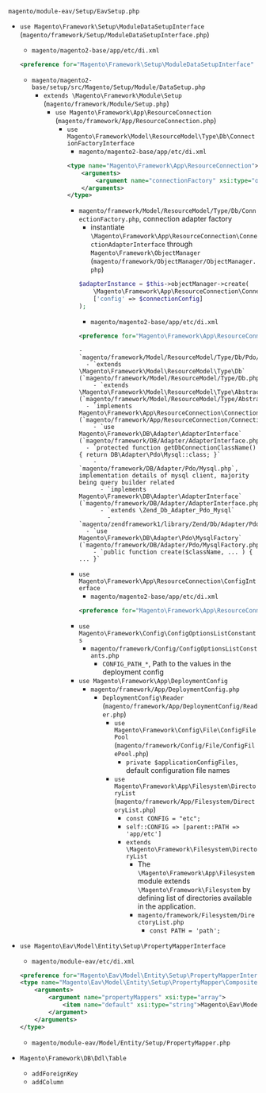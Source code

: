 `magento/module-eav/Setup/EavSetup.php`
- `use Magento\Framework\Setup\ModuleDataSetupInterface` (`magento/framework/Setup/ModuleDataSetupInterface.php`)
  - `magento/magento2-base/app/etc/di.xml`
  ```xml
  <preference for="Magento\Framework\Setup\ModuleDataSetupInterface" type="Magento\Setup\Module\DataSetup" />
  ```
    - `magento/magento2-base/setup/src/Magento/Setup/Module/DataSetup.php`
      - `extends \Magento\Framework\Module\Setup` (`magento/framework/Module/Setup.php`)
        - `use Magento\Framework\App\ResourceConnection` (`magento/framework/App/ResourceConnection.php`)
          - `use Magento\Framework\Model\ResourceModel\Type\Db\ConnectionFactoryInterface`
            - `magento/magento2-base/app/etc/di.xml`
            ```xml
            <type name="Magento\Framework\App\ResourceConnection">
                <arguments>
                    <argument name="connectionFactory" xsi:type="object">Magento\Framework\App\ResourceConnection\ConnectionFactory</argument>
                </arguments>
            </type>
            ```
              - `magento/framework/Model/ResourceModel/Type/Db/ConnectionFactory.php`, connection adapter factory
                - instantiate `\Magento\Framework\App\ResourceConnection\ConnectionAdapterInterface` through `Magento\Framework\ObjectManager` (`magento/framework/ObjectManager/ObjectManager.php`)
                ```php
                $adapterInstance = $this->objectManager->create(
                    \Magento\Framework\App\ResourceConnection\ConnectionAdapterInterface::class,
                    ['config' => $connectionConfig]
                );
                ```
                  - `magento/magento2-base/app/etc/di.xml`
                  ```xml
                  <preference for="Magento\Framework\App\ResourceConnection\ConnectionAdapterInterface" type="Magento\Framework\Model\ResourceModel\Type\Db\Pdo\Mysql"/>
                  ```
                    - `magento/framework/Model/ResourceModel/Type/Db/Pdo/Mysql.php`
                      - `extends \Magento\Framework\Model\ResourceModel\Type\Db` (`magento/framework/Model/ResourceModel/Type/Db.php`)
                        - `extends \Magento\Framework\Model\ResourceModel\Type\AbstractType` (`magento/framework/Model/ResourceModel/Type/AbstractType.php`)
                      - `implements Magento\Framework\App\ResourceConnection\ConnectionAdapterInterface` (`magento/framework/App/ResourceConnection/ConnectionAdapterInterface.php`)
                        - `use Magento\Framework\DB\Adapter\AdapterInterface` (`magento/framework/DB/Adapter/AdapterInterface.php`)
                      - `protected function getDbConnectionClassName() { return DB\Adapter\Pdo\Mysql::class; }`
                        - `magento/framework/DB/Adapter/Pdo/Mysql.php`, implementation details of mysql client, majority being query builder related
                          - `implements Magento\Framework\DB\Adapter\AdapterInterface` (`magento/framework/DB/Adapter/AdapterInterface.php`)
                          - `extends \Zend_Db_Adapter_Pdo_Mysql`
                            - `magento/zendframework1/library/Zend/Db/Adapter/Pdo/Mysql.php`
                      - `use Magento\Framework\DB\Adapter\Pdo\MysqlFactory` (`magento/framework/DB/Adapter/Pdo/MysqlFactory.php`)
                        - `public function create($className, ... ) { ... }`

            - `use Magento\Framework\App\ResourceConnection\ConfigInterface`
              - `magento/magento2-base/app/etc/di.xml`
              ```xml
              <preference for="Magento\Framework\App\ResourceConnection\ConfigInterface" type="Magento\Framework\App\ResourceConnection\Config\Proxy" />
              ```
            - `use Magento\Framework\Config\ConfigOptionsListConstants`
              - `magento/framework/Config/ConfigOptionsListConstants.php`
                - `CONFIG_PATH_*`, Path to the values in the deployment config
            - `use Magento\Framework\App\DeploymentConfig`
              - `magento/framework/App/DeploymentConfig.php`
                - `DeploymentConfig\Reader` (`magento/framework/App/DeploymentConfig/Reader.php`)
                  - `use Magento\Framework\Config\File\ConfigFilePool` (`magento/framework/Config/File/ConfigFilePool.php`)
                    - `private $applicationConfigFiles`, default configuration file names
                  - `use Magento\Framework\App\Filesystem\DirectoryList` (`magento/framework/App/Filesystem/DirectoryList.php`)
                    - `const CONFIG = "etc";`
                    - `self::CONFIG => [parent::PATH => 'app/etc']`
                    - `extends \Magento\Framework\Filesystem\DirectoryList`
                      - The `\Magento\Framework\App\Filesystem` module extends `\Magento\Framework\Filesystem` by defining list of directories available in the application.
                      - `magento/framework/Filesystem/DirectoryList.php`
                        - `const PATH = 'path';`
- `use Magento\Eav\Model\Entity\Setup\PropertyMapperInterface`
  - `magento/module-eav/etc/di.xml`
  ```xml
  <preference for="Magento\Eav\Model\Entity\Setup\PropertyMapperInterface" type="Magento\Eav\Model\Entity\Setup\PropertyMapper\Composite" />
  <type name="Magento\Eav\Model\Entity\Setup\PropertyMapper\Composite">
      <arguments>
          <argument name="propertyMappers" xsi:type="array">
              <item name="default" xsi:type="string">Magento\Eav\Model\Entity\Setup\PropertyMapper</item>
          </argument>
      </arguments>
  </type>
  ```
    - `magento/module-eav/Model/Entity/Setup/PropertyMapper.php`

- `Magento\Framework\DB\Ddl\Table`
  - `addForeignKey`
  - `addColumn`
